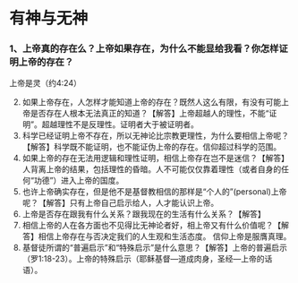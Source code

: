 # 有神与无神
### 1、上帝真的存在么？上帝如果存在，为什么不能显给我看？你怎样证明上帝的存在？
上帝是灵（约4:24）

2. 如果上帝存在，人怎样才能知道上帝的存在？既然人这么有限，有没有可能上帝是否存在人根本无法真正的知道？【解答】上帝超越人的理性，不能“证明”。超越理性不是反理性。证明者大于被证明者。
3. 科学已经证明上帝不存在，所以无神论比宗教更理性，为什么要相信上帝呢？【解答】科学既不能证明，也不能证伪上帝的存在。信仰超过科学的范围。
4. 如果上帝的存在无法用逻辑和理性证明，相信上帝存在岂不是迷信？【解答】人背离上帝的结果，包括理性的昏暗。人不可能仅仅靠着理性（或者自身的任何“功德”）进入上帝的国度。
5. 也许上帝确实存在，但是他不是基督教相信的那样是“个人的”(personal)上帝呢？【解答】只有上帝自己启示给人，人才能认识上帝。
6. 上帝是否存在跟我有什么关系？跟我现在的生活有什么关系？【解答】
7. 相信上帝的人在各方面也不见得比无神论者好，相上帝又有什么价值呢？【解答】相信上帝存在与否决定我们的人生观和生活态度。 信仰上帝是服膺真理。
8. 基督徒所谓的“普遍启示”和“特殊启示”是什么意思？【解答】上帝的普遍启示（罗1:18-23）。上帝的特殊启示（耶稣基督—道成肉身，圣经—上帝的话语）。

